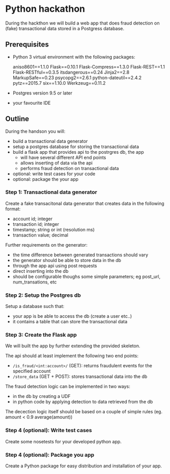 # Python hackathon

During the hackthon we will build a web app that does fraud detection on (fake) transactional data stored in a Postgress database. 

## Prerequisites

- Python 3 virtual environment with the following packages:

    aniso8601==1.1.0
    Flask==0.10.1
    Flask-Compress==1.3.0
    Flask-REST==1.1
    Flask-RESTful==0.3.5
    itsdangerous==0.24
    Jinja2==2.8
    MarkupSafe==0.23
    psycopg2==2.6.1
    python-dateutil==2.4.2
    pytz==2015.7
    six==1.10.0
    Werkzeug==0.11.2

- Postgres version 9.5 or later
- your favourite IDE

## Outline

During the handson you will:

- build a transactional data generator
- setup a postgres database for storing the transactional data
- build a flask app that provides api to the postrgres db, the app
  - will have several different API end points
  - allows inserting of data via the api
  - performs fraud detection on transactional data
- optional: write test cases for your code
- optional: package the your app

### Step 1: Transactional data generator

Create a fake transacitonal data generator that creates data in the following format:

- account id; integer
- transaction id; integer
- timestamp; string or int (resolution ms)
- transaction value; decimal

Further requirements on the generator:

- the time difference between generated transactions should vary
- the generator should be able to store data in the db
 - through the app api using post requests
 - direct inserting into the db
- should be configurable thoughs some simple parameters; eg post_url, num_transations, etc

### Step 2: Setup the Postgres db

Setup a database such that:

- your app is be able to access the db (create a user etc..)
- it contains a table that can store the transactional data

### Step 3: Create the Flask app

We will built the app by further extending the provided skeleton.

The api should at least implement the following two end points:

- `/is_fraud/<int:account>/` (GET): returns fraudulent events for the specified account
- `/store_data`  (GET + POST): stores transactional data into the db

The fraud detection logic can be implemented in two ways:

- in the db by creating a UDF
- in python code by applying detection to data retrieved from the db

The decection logic itself should be based on a couple of simple rules (eg. amount < 0.9 average(amount))

### Step 4 (optional): Write test cases

Create some nosetests for your developed python app.

###  Step 4 (optional): Package you app

Create a Python package for easy distribution and installation of your app.











